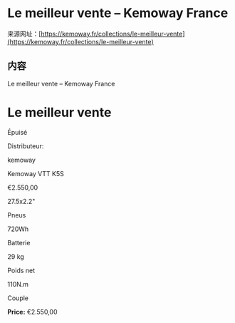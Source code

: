 # Le meilleur vente – Kemoway France

来源网址：[https://kemoway.fr/collections/le-meilleur-vente](https://kemoway.fr/collections/le-meilleur-vente)

## 内容

<link rel="stylesheet" href="/kmy/assets/css/markdown.css">

Le meilleur vente – Kemoway France

# Le meilleur vente

Épuisé

Distributeur:

kemoway

Kemoway VTT K5S

€2.550,00

27.5x2.2"

Pneus

720Wh

Batterie

29 kg

Poids net

110N.m

Couple

**Price:** €2.550,00
